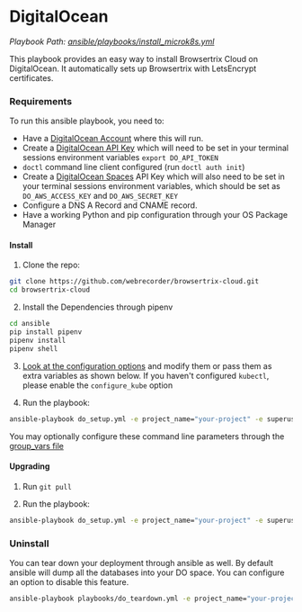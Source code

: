 # DigitalOcean 

*Playbook Path: [ansible/playbooks/install_microk8s.yml](https://github.com/webrecorder/browsertrix-cloud/blob/main/ansible/playbooks/do_setup.yml)*

This playbook provides an easy way to install Browsertrix Cloud on DigitalOcean. It automatically sets up Browsertrix with LetsEncrypt certificates.

### Requirements

To run this ansible playbook, you need to:

- Have a [DigitalOcean Account](https://m.do.co/c/e0db3814e33e) where this will run.
- Create a [DigitalOcean API Key](https://cloud.digitalocean.com/account/api) which will need to be set in your terminal sessions environment variables `export DO_API_TOKEN` 
- `doctl` command line client configured (run `doctl auth init`)
- Create a [DigitalOcean Spaces](https://docs.digitalocean.com/reference/api/spaces-api/) API Key which will also need to be set in your terminal sessions environment variables, which should be set as `DO_AWS_ACCESS_KEY` and `DO_AWS_SECRET_KEY`
- Configure a DNS A Record and CNAME record.
- Have a working Python and pip configuration through your OS Package Manager

#### Install

1. Clone the repo:
```zsh
git clone https://github.com/webrecorder/browsertrix-cloud.git
cd browsertrix-cloud
```

2. Install the Dependencies through pipenv
```zsh
cd ansible
pip install pipenv
pipenv install
pipenv shell
```

3. [Look at the configuration options](https://github.com/webrecorder/browsertrix-cloud/blob/main/ansible/inventory/digital_ocean/group_vars/main.yml) and modify them or pass them as extra variables as shown below. If you haven't configured `kubectl`, please enable the `configure_kube` option 

4. Run the playbook:
```zsh
ansible-playbook do_setup.yml -e project_name="your-project" -e superuser_email="you@yourdomain.com" -e domain="yourdomain.com"
```

You may optionally configure these command line parameters through the [group_vars file](https://github.com/webrecorder/browsertrix-cloud/blob/main/ansible/inventory/digital_ocean/group_vars/main.yml)

#### Upgrading

1. Run `git pull`

2. Run the playbook:
```zsh
ansible-playbook do_setup.yml -e project_name="your-project" -e superuser_email="you@yourdomain.com" -e domain="yourdomain.com" -t helm_upgrade
```

### Uninstall

You can tear down your deployment through ansible as well. By default ansible will dump all the databases into your DO space. You can configure an option to disable this feature. 

```zsh
ansible-playbook playbooks/do_teardown.yml -e project_name="your-project" -e superuser_email="you@yourdomain.com" -e domain="yourdomain.com"
```
